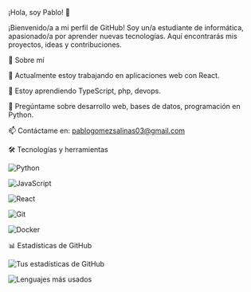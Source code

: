 ¡Hola, soy Pablo! 👋

¡Bienvenido/a a mi perfil de GitHub! Soy un/a estudiante de informática, apasionado/a por aprender nuevas tecnologías. Aquí encontrarás mis proyectos, ideas y contribuciones.

🚀 Sobre mí

🔭 Actualmente estoy trabajando en aplicaciones web con React.

🌱 Estoy aprendiendo TypeScript, php, devops.

💬 Pregúntame sobre desarrollo web, bases de datos, programación en Python.

📫 Contáctame en: pablogomezsalinas03@gmail.com

🛠️ Tecnologías y herramientas

![Python](https://img.shields.io/badge/-Python-3776AB?style=flat&logo=python&logoColor=white)

![JavaScript](https://img.shields.io/badge/-JavaScript-F7DF1E?style=flat&logo=javascript&logoColor=black)

![React](https://img.shields.io/badge/-React-61DAFB?style=flat&logo=react&logoColor=black)

![Git](https://img.shields.io/badge/-Git-F05032?style=flat&logo=git&logoColor=white)

![Docker](https://img.shields.io/badge/-Docker-2496ED?style=flat&logo=docker&logoColor=white)

📊 Estadísticas de GitHub

![Tus estadísticas de GitHub](https://github-readme-stats.vercel.app/api?username=PabloGS03&show_icons=true&theme=radical)


![Lenguajes más usados](https://github-readme-stats.vercel.app/api/top-langs/?username=PabloGS03&layout=compact&theme=radical)

